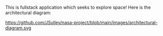 This is fullstack application which seeks to explore space! Here is the architectural diagram:

https://github.com/JSulley/nasa-project/blob/main/images/architectural-diagram.svg
